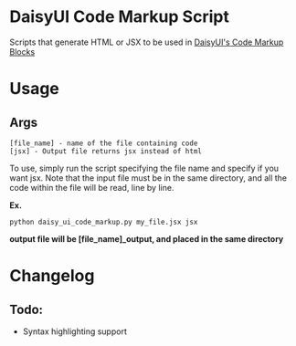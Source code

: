 # DaisyUI Code Markup Script

Scripts that generate HTML or JSX to be used in [DaisyUI's Code Markup Blocks](https://daisyui.com/components/mockup-code/)

# Usage

## Args

```
[file_name] - name of the file containing code
[jsx] - Output file returns jsx instead of html
```

To use, simply run the script specifying the file name and specify if you want jsx. Note that the input file must be in the same directory, and all the code within the file will be read, line by line.

**Ex.**

```
python daisy_ui_code_markup.py my_file.jsx jsx
```

**output file will be [file_name]_output, and placed in the same directory**

# Changelog

## Todo:
- Syntax highlighting support